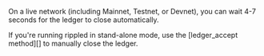 On a live network (including Mainnet, Testnet, or Devnet), you can wait 4-7 seconds for the ledger to close automatically.

If you're running <span class="code-snippet">rippled</span> in stand-alone mode, use the [ledger_accept method][] to manually close the ledger.
